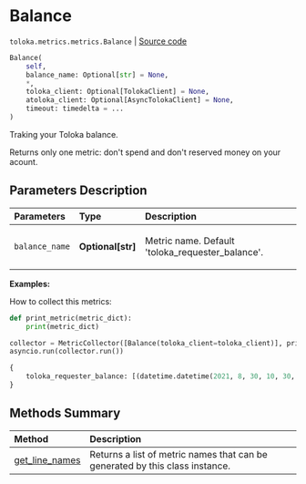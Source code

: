 # Balance
`toloka.metrics.metrics.Balance` | [Source code](https://github.com/Toloka/toloka-kit/blob/v1.2.2/src/metrics/metrics.py#L145)

```python
Balance(
    self,
    balance_name: Optional[str] = None,
    *,
    toloka_client: Optional[TolokaClient] = None,
    atoloka_client: Optional[AsyncTolokaClient] = None,
    timeout: timedelta = ...
)
```

Traking your Toloka balance.


Returns only one metric: don't spend and don't reserved money on your acount.

## Parameters Description

| Parameters | Type | Description |
| :----------| :----| :-----------|
`balance_name`|**Optional\[str\]**|<p>Metric name. Default &#x27;toloka_requester_balance&#x27;.</p>

**Examples:**

How to collect this metrics:
```python
def print_metric(metric_dict):
    print(metric_dict)

collector = MetricCollector([Balance(toloka_client=toloka_client)], print_metric)
asyncio.run(collector.run())
```

```python
{
    toloka_requester_balance: [(datetime.datetime(2021, 8, 30, 10, 30, 59, 628239), Decimal('123.4500'))],
}
```
## Methods Summary

| Method | Description |
| :------| :-----------|
[get_line_names](toloka.metrics.metrics.Balance.get_line_names.md)| Returns a list of metric names that can be generated by this class instance.
